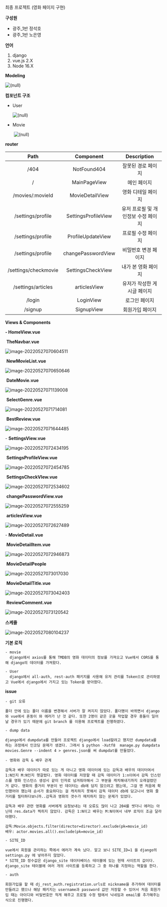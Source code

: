 최종 프로젝트 (영화 페이지 구현)



**구성원**

- 광주_1반 정석호
- 광주_1반 노은영



**언어**

1. django
2. vue.js 2.X
3. Node 16.X



**Modeling**

![(null)](README.assets/cif00001-16536044710296.png)  



**컴포넌트 구조**

- User

  ![(null)](README.assets/cif00001-16536014769333.png)  



- Movie

  ​     ![(null)](README.assets/cif00001-16536015550135.png)  

  

**router**

|         Path         |      Component      |             Description             |
| :------------------: | :-----------------: | :---------------------------------: |
|         /404         |     NotFound404     |         잘못된 경로 페이지          |
|          /           |    MainPageView     |             메인 페이지             |
|   /movies/:movieId   |   MovieDetailView   |         영화 디테일 페이지          |
|  /settings/profile   | SettingsProfileView | 유저 프로필 및 개인정보 수정 페이지 |
|  /settings/profile   |  ProfileUpdateView  |         프로필 수정 페이지          |
|  /settings/profile   | changePasswordView  |        비밀번호 변경 페이지         |
| /settings/checkmovie |  SettingsCheckView  |         내가 본 영화 페이지         |
|  /settings/articles  |    articlesView     |     유저가 작성한 게시글 페이지     |
|        /login        |      LoginView      |            로그인 페이지            |
|       /signup        |     SignupView      |           회원가입 페이지           |



**Views & Components**

**\-	HomeView.vue**

​	**TheNavbar.vue**

![image-20220527070604511](README.assets/image-20220527070604511.png)



​	**NewMovieList.vue**

![image-20220527070650646](README.assets/image-20220527070650646.png)



​	**DateMovie.vue**

![image-20220527071139008](README.assets/image-20220527071139008.png)



​	**SelectGenre.vue**

![image-20220527071714081](README.assets/image-20220527071714081.png)



​	**BestReview.vue**

![image-20220527071644485](README.assets/image-20220527071644485.png)



\-	**SettingsView.vue**

![image-20220527072434195](README.assets/image-20220527072434195.png)



​	**SettingsProfileView.vue**

![image-20220527072454785](README.assets/image-20220527072454785.png)

​	**SettingsCheckVIew.vue**

![image-20220527072534602](README.assets/image-20220527072534602.png)

​	**changePasswordView.vue**

![image-20220527072555259](README.assets/image-20220527072555259.png)

​	**articlesView.vue**

![image-20220527072627489](README.assets/image-20220527072627489.png)



\-	**MovieDetail.vue**

​	**MovieDetailItem.vue**

![image-20220527072946873](README.assets/image-20220527072946873.png)



​	**MovieDetailPeople**

![image-20220527073017030](README.assets/image-20220527073017030.png)

​	**MovieDetailTitle.vue**

![image-20220527073042403](README.assets/image-20220527073042403.png)



​	**ReviewComment.vue**

![image-20220527073120542](README.assets/image-20220527073120542.png)



**스케줄**

![image-20220527080104237](README.assets/image-20220527080104237.png)



**기본 로직**

```
- movie
  django에서 axios를 통해 TMDB의 영화 데이터의 정보를 가져오고 Vue에서 CORS를 통해 django의 데이터를 가져왔다.

- User
  django에서 all-auth, rest-auth 패키지를 사용해 유저 관리를 Token으로 관리하였고 Vue에서 django에서 가지고 있는 Token을 받아왔다. 
```



**issue**

```
- git 오류

폴더 안에 있는 폴더 이름을 변경해서 서버가 잘 켜지지 않았다. 폴더명이 바뀌면서 django와 vue에서 혼동이 와 에러가 난 것 같다. 또한 2명이 같은 곳을 작업할 경우 충돌이 일어날 경우가 있기 때문에 git branch 를 이용해 프로젝트를 진행하였다.

- dump data

django에서 dumpdata를 만들어 프로젝트 django에서 load할려고 했지만 dumpdata를 하는 과정에서 인코딩 문제가 생겼다. 그래서 $ python -Xutf8  manage.py dumpdata movies.Genre --indent 4 > genres.json를 써 dumpdat를 만들었다.

- 영화와 감독 & 배우 관계 

감독과 배우 데이터가 따로 있는 게 아니고 영화 데이터에 있는 감독과 배우의 데이터여서 1:N인지 M:N인지 헷갈렸다. 영화 데이터를 저장할 때 감독 데이터가 1:n이여서 감독 인스턴스를 영화 인스턴스 생성시 같이 인자로 넘겨줘야해서 그 부분을 캐치해내기까지 오래걸렸던 거 같다. 영화의 줄거리 부분이 빈 데이터는 db에 담지 않으려고 했는데, 그걸 맨 처음에 확인했어야 했는데 순서가 중요하다는 걸 캐치하지 못해서 감독 데이터 db에 담고나서 영화 줄거리를 필터하다보니까..감독과 영화의 갯수가 매치하지 않는 문제가 있었다.

감독과 배우 관련 영화를 서버에게 요청보내는 데 오류도 많이 나고 204를 썻더니 에러는 아닌데 res.data가 찍히지 않았다. 감독은 1:N이고 배우는 M:N이여서 내부 로직이 조금 달라야했다.

감독:Movie.objects.filter(director=director).exclude(pk=movie_id)
배우: actor.movies.all().exclude(pk=movie_id)

- SITE_ID

vue에서 회원을 관리하는 쪽에서 에러가 계속 났다. 알고 보니 SITE_ID=1 을 django의 settings.py 에 넣어주지 않았다.
* SITE_ID 정수값은 django_site 데이터베이스 테이블에 있는 현재 사이트의 값이다. django_site 테이블에 여러 개의 사이트를 등록하고 그 중 하나를 지정하는 역할을 한다.

- auth

회원가입을 할 때 dj_rest_auth.registration.urls로 nickname을 추가하여 데이터를 만들려고 했으나 해당 패키지는 username과 password 값만 저장할 수 있어서 처음 회원가입 때는 아이디와 비밀번호만 적게 해주고 프로필 수정 탭에서 닉네임과 email를 추가해주는 식으로 진행했다.

```

